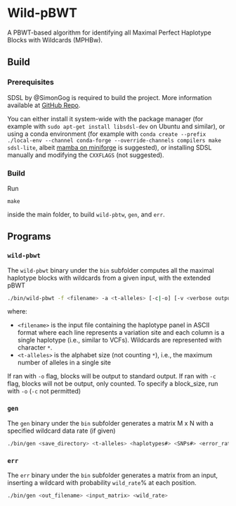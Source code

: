 # Wild-pBWT

A PBWT-based algorithm for identifying all Maximal Perfect Haplotype Blocks with Wildcards (MPHBw).

## Build

### Prerequisites

SDSL by @SimonGog is required to build the project. More information available at [GitHub Repo](https://github.com/simongog/sdsl-lite).

You can either install it system-wide with the package manager (for example with `sudo apt-get install libsdsl-dev` on Ubuntu and similar), or using a conda environment (for example with `conda create --prefix ./local-env --channel conda-forge --override-channels compilers make sdsl-lite`, albeit [mamba on miniforge](https://github.com/conda-forge/miniforge) is suggested), or installing SDSL manually and modifying the `CXXFLAGS` (not suggested).

### Build

Run
```
make
```
inside the main folder, to build `wild-pbtw`, `gen`, and `err`.

## Programs

### `wild-pbwt`

The `wild-pbwt` binary under the `bin` subfolder computes all the maximal haplotype blocks with wildcards from a given input, with the extended pBWT

```sh
./bin/wild-pbwt -f <filename> -a <t-alleles> [-c|-o] [-v <verbose output>] [-b <block_size>] [-g <buffer_size>]
```
where:
- `<filename>` is the input file containing the haplotype panel in ASCII format where each line represents a variation site and each column is a single haplotype (i.e., similar to VCFs). Wildcards are represented with character `*`.
- `<t-alleles>` is the alphabet size (not counting `*`), i.e., the maximum number of alleles in a single site

If ran with `-o` flag, blocks will be output to standard output.
If ran with `-c` flag, blocks will not be output, only counted.
To specify a block_size, run with `-o` (`-c` not permitted)


### `gen`

The `gen` binary under the `bin` subfolder generates a matrix M x N with a specified wildcard data rate (if given)
```sh
./bin/gen <save_directory> <t-alleles> <haplotypes#> <SNPs#> <error_rate> 
```

### `err`

The `err` binary under the `bin` subfolder generates a matrix from an input, inserting a wildcard with probability `wild_rate`\% at each position.

```sh
./bin/gen <out_filename> <input_matrix> <wild_rate>
```


